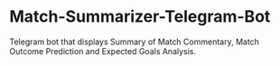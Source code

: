 # Match-Summarizer-Telegram-Bot
Telegram bot that displays Summary of Match Commentary, Match Outcome Prediction and Expected Goals Analysis.
